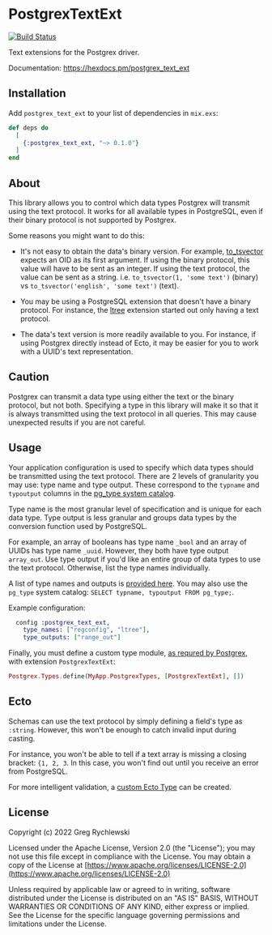 # PostgrexTextExt

[![Build Status](https://github.com/elixir-ecto/postgrex/workflows/CI/badge.svg)](https://github.com/greg-rychlewski/postgrex_text_ext/actions)

Text extensions for the Postgrex driver.

Documentation: https://hexdocs.pm/postgrex_text_ext

## Installation

Add `postgrex_text_ext` to your list of dependencies in `mix.exs`:

```elixir
def deps do
  [
    {:postgrex_text_ext, "~> 0.1.0"}
  ]
end
```

## About

This library allows you to control which data types Postgrex will transmit using the text protocol. It works for all available types in PostgreSQL, even if their binary protocol is not supported by Postgrex.

Some reasons you might want to do this:

- It's not easy to obtain the data's binary version. For example, [to_tsvector](https://www.postgresql.org/docs/current/textsearch-controls.html) expects an OID as its first argument. If using the binary protocol, this value will have to be sent as an integer. If using the text protocol, the value can be sent as a string. i.e. `to_tsvector(1, 'some text')` (binary) vs `to_tsvector('english', 'some text')` (text).

- You may be using a PostgreSQL extension that doesn't have a binary protocol. For instance, the [ltree](https://www.postgresql.org/docs/current/ltree.html) extension started out only having a text protocol.

- The data's text version is more readily available to you. For instance, if using Postgrex directly instead of Ecto, it may be easier for you to work with a UUID's text representation.

## Caution

Postgrex can transmit a data type using either the text or the binary protocol, but not both. Specifying a type in this library will make it so that it is always transmitted using the text protocol in all queries. This may cause unexpected results if you are not careful.

## Usage

Your application configuration is used to specify which data types should be transmitted using the text protocol. There are 2 levels of granularity you may use: type name and type output. These correspond to the `typname` and `typoutput` columns in the [pg_type system catalog](https://www.postgresql.org/docs/current/catalog-pg-type.html).

Type name is the most granular level of specification and is unique for each data type. Type output is less granular and groups data types by the conversion function used by PostgreSQL.

For example, an array of booleans has type name `_bool` and an array of UUIDs has type name `_uuid`. However, they both have type output `array_out`. Use type output if you'd like an entire group of data types to use the text protocol. Otherwise, list the type names individually.

A list of type names and outputs is [provided here](pg_type.md). You may also use the `pg_type` system catalog: `SELECT typname, typoutput FROM pg_type;`. 

Example configuration:

```elixir
  config :postgrex_text_ext,
    type_names: ["regconfig", "ltree"],
    type_outputs: ["range_out"]
```

Finally, you must define a custom type module, [as requred by Postgrex](https://hexdocs.pm/postgrex/readme.html#extensions), with extension `PostgrexTextExt`:

```elixir
Postgrex.Types.define(MyApp.PostgrexTypes, [PostgrexTextExt], [])
```

## Ecto

Schemas can use the text protocol by simply defining a field's type as `:string`. However, this won't be enough to catch invalid input during casting. 

For instance, you won't be able to tell if a text array is missing a closing bracket: `{1, 2, 3`. In this case, you won't find out until you receive an error from PostgreSQL.

For more intelligent validation, a [custom Ecto Type](https://hexdocs.pm/ecto/Ecto.Type.html) can be created.

## License

Copyright (c) 2022 Greg Rychlewski

Licensed under the Apache License, Version 2.0 (the "License");
you may not use this file except in compliance with the License.
You may obtain a copy of the License at [https://www.apache.org/licenses/LICENSE-2.0](https://www.apache.org/licenses/LICENSE-2.0)

Unless required by applicable law or agreed to in writing, software
distributed under the License is distributed on an "AS IS" BASIS,
WITHOUT WARRANTIES OR CONDITIONS OF ANY KIND, either express or implied.
See the License for the specific language governing permissions and
limitations under the License.
